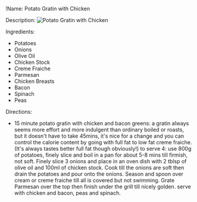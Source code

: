 !Name: Potato Gratin with Chicken

Description:
![Potato Gratin with Chicken](https://www.themealdb.com/images/media/meals/qwrtut1468418027.jpg "Potato Gratin with Chicken")

Ingredients:
- Potatoes
- Onions
- Olive Oil
- Chicken Stock
- Creme Fraiche
- Parmesan
- Chicken Breasts
- Bacon
- Spinach
- Peas

Directions:
- 15 minute potato gratin with chicken and bacon greens: a gratin always seems more effort and more indulgent than ordinary boiled or roasts, but it doesn't have to take 45mins, it's nice for a change and you can control the calorie content by going with full fat to low fat creme fraiche. (It's always tastes better full fat though obviously!) to serve 4: use 800g of potatoes, finely slice and boil in a pan for about 5-8 mins till firmish, not soft. Finely slice 3 onions and place in an oven dish with 2 tblsp of olive oil and 100ml of chicken stock. Cook till the onions are soft then drain the potatoes and pour onto the onions. Season and spoon over cream or creme fraiche till all is covered but not swimming. Grate Parmesan over the top then finish under the grill till nicely golden. serve with chicken and bacon, peas and spinach.
